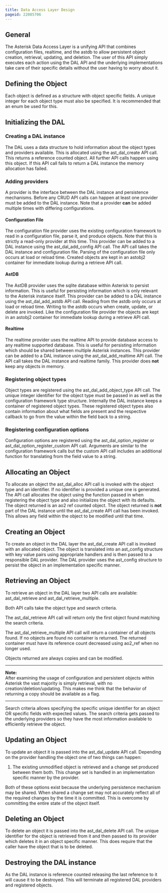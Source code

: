 ```yaml
---
title: Data Access Layer Design
pageid: 22085706
---
```


General
-------


The Asterisk Data Access Layer is a unifying API that combines configuration files, realtime, and the astdb to allow persistent object creation, retrieval, updating, and deletion. The user of this API simply executes each action using the DAL API and the underlying implementations take care of their specific details without the user having to worry about it.


Defining the Object
-------------------


Each object is defined as a structure with object specific fields. A unique integer for each object type must also be specified. It is recommended that an enum be used for this.


Initializing the DAL
--------------------


### Creating a DAL instance


The DAL uses a data structure to hold information about the object types and providers available. This is allocated using the ast\_dal\_create API call. This returns a reference counted object. All further API calls happen using this object. If this API call fails to return a DAL instance the memory allocation has failed.


### Adding providers


A provider is the interface between the DAL instance and persistence mechanisms. Before any CRUD API calls can happen at least one provider must be added to the DAL instance. Note that a provider **can** be added multiple times with differing configurations.


#### Configuration File


The configuration file provider uses the existing configuration framework to read in a configuration file, parse it, and produce objects. Note that this is strictly a read-only provider at this time. This provider can be added to a DAL instance using the ast\_dal\_add\_config API call. The API call takes the DAL instance and configuration file. Parsing of the configuration file only occurs at load or reload time. Created objects are kept in an astobj2 container for immediate lookup during a retrieve API call.


#### AstDB


The AstDB provider uses the sqlite database within Asterisk to persist information. This is useful for persisting information which is only relevant to the Asterisk instance itself. This provider can be added to a DAL instance using the ast\_dal\_add\_astdb API call. Reading from the astdb only occurs at load or reload time. Writing to the astdb occurs when create, update, or delete are invoked. Like the configuration file provider the objects are kept in an astobj2 container for immediate lookup during a retrieve API call.


#### Realtime


The realtime provider uses the realtime API to provide database access to any realtime supported database. This is useful for persisting information which should be shared between multiple Asterisk instances. This provider can be added to a DAL instance using the ast\_dal\_add\_realtime API call. The API call takes the DAL instance and realtime family. This provider does **not** keep any objects in memory.


### Registering object types


Object types are registered using the ast\_dal\_add\_object\_type API call. The unique integer identifier for the object type must be passed in as well as the configuration framework type structure. Internally the DAL instance keeps a container of registered object types. These registered object types also contain information about what fields are present and the respective callback to go from the value within the field back to a string.


### Registering configuration options


Configuration options are registered using the ast\_dal\_option\_register or ast\_dal\_option\_register\_custom API call. Arguments are similar to the configuration framework calls but the custom API call includes an additional function for translating from the field value to a string.


Allocating an Object
--------------------


To allocate an object the ast\_dal\_alloc API call is invoked with the object type and an identifier. If no identifier is provided a unique one is generated. The API call allocates the object using the function passed in when registering the object type and also initializes the object with its defaults. The object returned is an ao2 ref counted object. The object returned is **not** part of the DAL instance until the ast\_dal\_create API call has been invoked. This allows any field within the object to be modified until that time.


Creating an Object
------------------


To create an object in the DAL layer the ast\_dal\_create API call is invoked with an allocated object. The object is translated into an ast\_config structure with key value pairs using appropriate handlers and is then passed to a responsible DAL provider. The DAL provider uses the ast\_config structure to persist the object in an implementation specific manner. 


Retrieving an Object
--------------------


To retrieve an object in the DAL layer two API calls are available: ast\_dal\_retrieve and ast\_dal\_retrieve\_multiple.


Both API calls take the object type and search criteria.


The ast\_dal\_retrieve API call will return only the first object found matching the search criteria.  

The ast\_dal\_retrieve\_multiple API call will return a container of all objects found. If no objects are found no container is returned. The returned container must have its reference count decreased using ao2\_ref when no longer used.


Objects returned are always copies and can be modified.




---

**Note:**  
After examining the usage of configuration and persistent objects within Asterisk the vast majority is simply retrieval, with no creation/deletion/updating. This makes me think that the behavior of returning a copy should be available as a flag.

  



---


Search criteria allows specifying the specific unique identifier for an object OR specific fields with expected values. The search criteria gets passed to the underlying providers so they have the most information available to efficiently retrieve the object.


Updating an Object
------------------


To update an object it is passed into the ast\_dal\_update API call. Depending on the provider handling the object one of two things can happen:


1. The existing unmodified object is retrieved and a change set produced between them both. This change set is handled in an implementation specific manner by the provider.  



Both of these options exist because the underlying persistence mechanism may be shared. When shared a change set may not accurately reflect all of the required changes by the time it is committed. This is overcome by committing the entire state of the object itself.


Deleting an Object
------------------


To delete an object it is passed into the ast\_dal\_delete API call. The unique identifier for the object is retrieved from it and then passed to its provider which deletes it in an object specific manner. This does require that the caller have the object that is to be deleted.


Destroying the DAL instance
---------------------------


As the DAL instance is reference counted releasing the last reference to it will cause it to be destroyed. This will terminate all registered DAL providers and registered objects.

